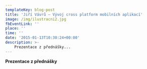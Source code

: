 ```yaml
---
templateKey: blog-post
title: 'Jiří Vávrů – Vývoj cross platform mobilních aplikací'
image: /img/ilustracni2.jpg
fbEventLink: ''
place: ''
time: ''
date: '2015-01-13T10:30:24+00:00'
description: >-
    Prezentace z přednášky...
---
```

**Prezentace z přednášky**